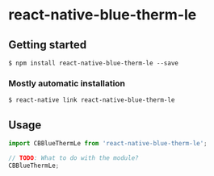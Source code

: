 # react-native-blue-therm-le

## Getting started

`$ npm install react-native-blue-therm-le --save`

### Mostly automatic installation

`$ react-native link react-native-blue-therm-le`

## Usage
```javascript
import CBBlueThermLe from 'react-native-blue-therm-le';

// TODO: What to do with the module?
CBBlueThermLe;
```
